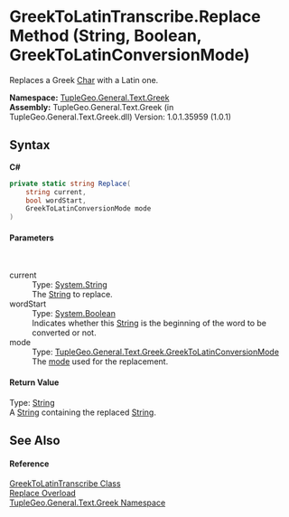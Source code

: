 # GreekToLatinTranscribe.Replace Method (String, Boolean, GreekToLatinConversionMode)
 

Replaces a Greek <a href="http://msdn2.microsoft.com/en-us/library/k493b04s" target="_blank">Char</a> with a Latin one.

**Namespace:**&nbsp;<a href="N_TupleGeo_General_Text_Greek">TupleGeo.General.Text.Greek</a><br />**Assembly:**&nbsp;TupleGeo.General.Text.Greek (in TupleGeo.General.Text.Greek.dll) Version: 1.0.1.35959 (1.0.1)

## Syntax

**C#**<br />
``` C#
private static string Replace(
	string current,
	bool wordStart,
	GreekToLatinConversionMode mode
)
```


#### Parameters
&nbsp;<dl><dt>current</dt><dd>Type: <a href="http://msdn2.microsoft.com/en-us/library/s1wwdcbf" target="_blank">System.String</a><br />The <a href="http://msdn2.microsoft.com/en-us/library/s1wwdcbf" target="_blank">String</a> to replace.</dd><dt>wordStart</dt><dd>Type: <a href="http://msdn2.microsoft.com/en-us/library/a28wyd50" target="_blank">System.Boolean</a><br />Indicates whether this <a href="http://msdn2.microsoft.com/en-us/library/s1wwdcbf" target="_blank">String</a> is the beginning of the word to be converted or not.</dd><dt>mode</dt><dd>Type: <a href="T_TupleGeo_General_Text_Greek_GreekToLatinConversionMode">TupleGeo.General.Text.Greek.GreekToLatinConversionMode</a><br />The <a href="T_TupleGeo_General_Text_Greek_GreekToLatinConversionMode">mode</a> used for the replacement.</dd></dl>

#### Return Value
Type: <a href="http://msdn2.microsoft.com/en-us/library/s1wwdcbf" target="_blank">String</a><br />A <a href="http://msdn2.microsoft.com/en-us/library/s1wwdcbf" target="_blank">String</a> containing the replaced <a href="http://msdn2.microsoft.com/en-us/library/s1wwdcbf" target="_blank">String</a>.

## See Also


#### Reference
<a href="T_TupleGeo_General_Text_Greek_GreekToLatinTranscribe">GreekToLatinTranscribe Class</a><br /><a href="Overload_TupleGeo_General_Text_Greek_GreekToLatinTranscribe_Replace">Replace Overload</a><br /><a href="N_TupleGeo_General_Text_Greek">TupleGeo.General.Text.Greek Namespace</a><br />